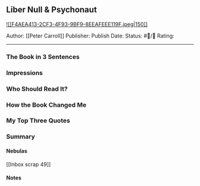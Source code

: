 ## Liber Null & Psychonaut

[ ![[F4AEA413-2CF3-4F93-9BF9-8EEAFEEE119F.jpeg|150]] ](https://www.amazon.com/gp/aw/d/B09FS7G4VH/ref=tmm_kin_swatch_0?ie=UTF8&qid=1674780780&sr=8-4)

Author: [[Peter Carroll]]
Publisher:
Publish Date:
Status: #💫/💫 
Rating:

___

### The Book in 3 Sentences



### Impressions



### Who Should Read It?



### How the Book Changed Me



### My Top Three Quotes



### Summary



#### Nebulas

[[Inbox scrap 49]]

#### Notes

